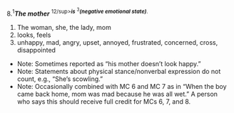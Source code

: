 8.<sup>1</sup>***The mother*** <sup>12/sup>***is*** <sup>3</sup>***(negative emotional state)***.
1. The woman, she, the lady, mom 
2. looks, feels
3. unhappy, mad, angry, upset, annoyed, frustrated, concerned, cross, disappointed

- Note: Sometimes reported as “his mother doesn’t look happy.”
- Note: Statements about physical stance/nonverbal expression do not count, e.g., “She’s scowling.”
- Note: Occasionally combined with MC 6 and MC 7 as in “When the boy came back home, mom was mad because he was all wet.” A person who says this should receive full credit for MCs 6, 7, and 8.
